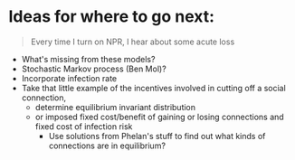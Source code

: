 # Ideas for where to go next:

> Every time I turn on NPR, I hear about some acute loss

- What's missing from these models?
- Stochastic Markov process (Ben Mol)?
- Incorporate infection rate
- Take that little example of the incentives involved in cutting off a social connection, 
  - determine equilibrium invariant distribution
  - or imposed fixed cost/benefit of gaining or losing connections and fixed cost of infection risk
    - Use solutions from Phelan's stuff to find out what kinds of connections are in equilibrium?
